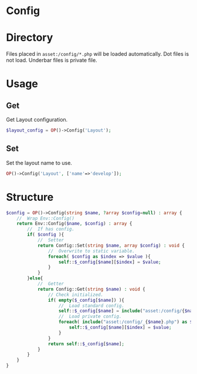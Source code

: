 Config
===

# Directory

Files placed in `asset:/config/*.php` will be loaded automatically.
Dot files is not load.
Underbar files is private file.

# Usage

## Get

Get Layout configuration.

```php
$layout_config = OP()->Config('Layout');
```

## Set

Set the layout name to use.

```php
OP()->Config('Layout', ['name'=>'develop']);
```

# Structure

```php
$config = OP()->Config(string $name, ?array $config=null) : array {
    //  Wrap Env::Config()
    return Env::Config($name, $config) : array {
        //  If has config.
        if( $config ){
            //  Setter
            return Config::Set(string $name, array $config) : void {
                //  Overwrite to static variable.
                foreach( $config as $index => $value ){
                    self::$_config[$name][$index] = $value;
                }
            }
        }else{
            //  Getter
            return Config::Get(string $name) : void {
                // Check initialized.
                if( empty($_config[$name]) ){
                    //  Load standard config.
                    self::$_config[$name] = include("asset:/config/{$name}.php");
                    //  Load private config.
                    foreach( include("asset:/config/_{$name}.php") as $index => $value ){
                        self::$_config[$name][$index] = $value;
                    }
                }
                return self::$_config[$name];
            }
        }
    }
}
```
